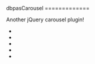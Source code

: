 <link rel="stylesheet" href="https://github.com/dbpas/dbpasCarousel/jquery.dbpasCarousel.css" media="all">
<script src="https://github.com/dbpas/dbpasCarousel/jquery.dbpasCarousel.js"></script>
<script>
  console.log('test');
</script>
dbpasCarousel
=============

Another jQuery carousel plugin!

<ul id="demo-1">
  <li></li>
  <li></li>
  <li></li>
  <li></li>
  <li></li>
</ul>
